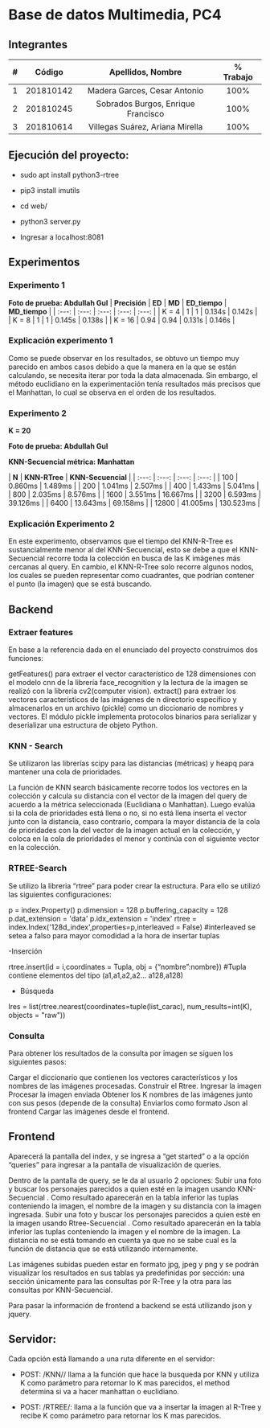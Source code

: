 #  Base de datos Multimedia, PC4 


## Integrantes
|  **#** | **Código** | **Apellidos, Nombre** | **% Trabajo** |
| :---: | :---: | :---: | :---: |
|  1 | 201810142 |Madera Garces, Cesar Antonio | 100% |
|  2 | 201810245 |Sobrados Burgos, Enrique Francisco | 100% |
|  3 | 201810614 |Villegas Suárez, Ariana Mirella | 100% |

## Ejecución del proyecto: 

- sudo apt install python3-rtree

- pip3 install imutils 

- cd web/

- python3 server.py

- Ingresar a localhost:8081

## Experimentos

### Experimento 1

**Foto de prueba: Abdullah Gul**
|  **Precisión** | **ED** | **MD** | **ED_tiempo** | **MD_tiempo** |
| :---: | :---: | :---: | :---: | :---: |
| K = 4 | 1 | 1 | 0.134s | 0.142s |
| K = 8 | 1 | 1 | 0.145s | 0.138s |
| K = 16 | 0.94 | 0.94 | 0.131s | 0.146s |

### Explicación experimento 1
Como se puede observar en los resultados,  se obtuvo un tiempo muy parecido en ambos casos debido a que la manera en la que se están calculando, se necesita iterar por toda la data almacenada. Sin embargo, el método euclidiano en la experimentación tenía resultados más precisos que el Manhattan, lo cual se observa en el orden de los resultados.



### Experimento 2

**K = 20**

**Foto de prueba: Abdullah Gul**

 **KNN-Secuencial métrica: Manhattan**

|  **N** | **KNN-RTree** | **KNN-Secuencial** |
| :---: | :---: | :---: | :---: |
|  100 | 0.860ms | 1.489ms |
|  200 | 1.041ms | 2.507ms |
|  400 | 1.433ms | 5.041ms |
|  800 | 2.035ms | 8.576ms |
|  1600 | 3.551ms | 16.667ms |
|  3200 | 6.593ms | 39.126ms |
|  6400 | 13.643ms | 69.158ms |
|  12800 | 41.005ms | 130.523ms  |

### Explicación Experimento 2
En este experimento, observamos que el tiempo del KNN-R-Tree es sustancialmente menor al del KNN-Secuencial, esto se debe a que el KNN-Secuencial recorre toda la colección en busca de las K imágenes más cercanas al query. En cambio, el KNN-R-Tree solo recorre algunos nodos, los cuales se pueden representar como cuadrantes, que podrían contener el punto (la imagen) que se está buscando.

## Backend

### Extraer features

En base a la referencia dada en el enunciado del proyecto construimos dos funciones:

getFeatures() para extraer el vector característico de 128 dimensiones con el modelo cnn de la librería face_recognition y la lectura de la imagen se realizó con la librería cv2(computer vision). 
extract() para extraer los vectores característicos de las imágenes de n directorio específico y almacenarlos en un archivo (pickle) como un diccionario de nombres y vectores.
El módulo pickle implementa protocolos binarios para serializar y deserializar una estructura de objeto Python.

### KNN - Search

Se utilizaron las librerías scipy para las distancias (métricas) y heapq para mantener una cola de prioridades.

La función de KNN search básicamente recorre todos los vectores en la colección y calcula su distancia con el vector de la imagen del query de acuerdo a la métrica seleccionada (Euclidiana o Manhattan). Luego evalúa si la cola de prioridades está llena o no, si no está llena inserta el vector junto con la distancia, caso contrario, compara la mayor distancia de la cola de prioridades con la del vector de la imagen actual en la colección, y coloca en la cola de prioridades el menor y continúa con el siguiente vector en la colección.

### RTREE-Search

Se utilizo la libreria “rtree” para poder crear la estructura. Para ello se utilizó las siguientes configuraciones:

p = index.Property()
p.dimension = 128
p.buffering_capacity = 128
p.dat_extension = 'data'
p.idx_extension = 'index'
rtree = index.Index('128d_index',properties=p,interleaved = False)  #interleaved se setea a falso para mayor comodidad a la hora de insertar tuplas

-Inserción

rtree.insert(id = i,coordinates = Tupla, obj = {“nombre”:nombre}) #Tupla contiene elementos del tipo (a1,a1,a2,a2… a128,a128) 

- Búsqueda

lres = list(rtree.nearest(coordinates=tuple(list_carac), num_results=int(K), objects = "raw"))

### Consulta

Para obtener los resultados de la consulta por imagen se siguen los siguientes pasos:

Cargar el diccionario que contienen los vectores característicos y los nombres de las imágenes procesadas.
Construir el Rtree.
Ingresar la imagen
Procesar la imagen enviada 
Obtener los K nombres de las imágenes junto con sus pesos (depende de la consulta)
Enviarlos como formato Json al frontend
Cargar las imágenes desde el frontend.

## Frontend

Aparecerá la pantalla del index, y se ingresa a “get started” o a la opción “queries” para ingresar a la pantalla de visualización de queries.

Dentro de la pantalla de query, se le da al usuario 2 opciones: 
Subir una foto y buscar los personajes parecidos a quien esté en la imagen usando KNN-Secuencial . Como resultado aparecerán en la tabla inferior las tuplas conteniendo la imagen, el nombre de la imagen y su distancia con la imagen ingresada.
Subir una foto y buscar los personajes parecidos a quien esté en la imagen usando Rtree-Secuencial . Como resultado aparecerán en la tabla inferior las tuplas conteniendo la imagen y el nombre de la imagen. La distancia no se está tomando en cuenta ya que no se sabe cual es la función de distancia que se está utilizando internamente.


Las imágenes subidas pueden estar en formato jpg, jpeg y png y se podrán visualizar los resultados en sus tablas ya predefinidas por sección: una sección únicamente para las consultas por R-Tree y la otra para las consultas por KNN-Secuencial.

Para pasar la información de frontend a backend se está utilizando json y jquery. 



## Servidor: 

Cada opción está llamando a una ruta diferente en el servidor: 
- POST: /KNN/<method>/<K> llama a la función que hace la busqueda por KNN y utiliza K como parámetro para retornar lo K mas parecidos, el method determina si va a hacer manhattan o euclidiano. 

- POST: /RTREE/<K>: llama a la función que va a insertar la imagen al R-Tree y recibe K como parámetro para retornar los K mas parecidos.
